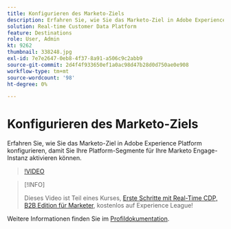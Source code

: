 ```yaml
---
title: Konfigurieren des Marketo-Ziels
description: Erfahren Sie, wie Sie das Marketo-Ziel in Adobe Experience Platform konfigurieren, damit Sie Ihre Platform-Segmente für Ihre Marketo Engage-Instanz aktivieren können.
solution: Real-time Customer Data Platform
feature: Destinations
role: User, Admin
kt: 9262
thumbnail: 338248.jpg
exl-id: 7e7e2647-0eb8-4f37-8a91-a506c9c2abb9
source-git-commit: 2d4f4f933650ef1a0ac98d47b28d0d750ae0e908
workflow-type: tm+mt
source-wordcount: '98'
ht-degree: 0%

---
```


# Konfigurieren des Marketo-Ziels

Erfahren Sie, wie Sie das Marketo-Ziel in Adobe Experience Platform konfigurieren, damit Sie Ihre Platform-Segmente für Ihre Marketo Engage-Instanz aktivieren können.

>[!VIDEO](https://video.tv.adobe.com/v/338248?quality=12&learn=on)

>[!INFO]
>
> Dieses Video ist Teil eines Kurses, [Erste Schritte mit Real-Time CDP, B2B Edition für Marketer](https://experienceleague.adobe.com/?recommended=ExperiencePlatform-U-1-2021.rtcdp.b2b), kostenlos auf Experience League!

Weitere Informationen finden Sie im [Profildokumentation](https://experienceleague.adobe.com/docs/experience-platform/rtcdp/profile/profile-browse.html).
